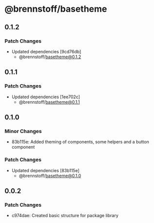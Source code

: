 # @brennstoff/basetheme

## 0.1.2

### Patch Changes

- Updated dependencies [9cd76db]
  - @brennstoff/basetheme@0.1.2

## 0.1.1

### Patch Changes

- Updated dependencies [1ee702c]
  - @brennstoff/basetheme@0.1.1

## 0.1.0

### Minor Changes

- 83b115e: Added theming of components, some helpers and a button component

### Patch Changes

- Updated dependencies [83b115e]
  - @brennstoff/basetheme@0.1.0

## 0.0.2

### Patch Changes

- c974dae: Created basic structure for package library
